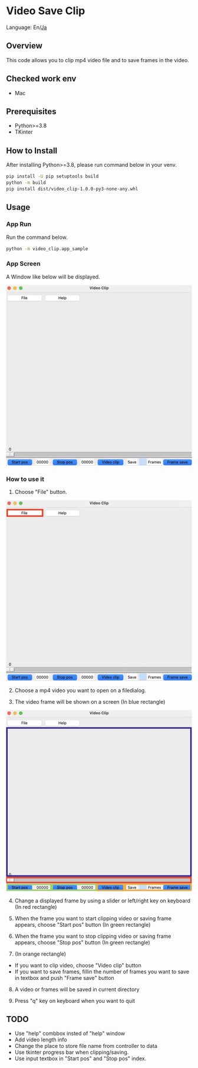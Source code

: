 # Video Save Clip

Language: En/[Ja](./README_ja.md)

## Overview
This code allows you to clip mp4 video file and to save frames in the video.

## Checked work env
* Mac

## Prerequisites
* Python>=3.8
* TKinter

## How to Install
After installing Python>=3.8, please run command below in your venv.
```bash
pip install -U pip setuptools build
python -m build
pip install dist/video_clip-1.0.0-py3-none-any.whl
```

## Usage
### App Run
Run the command below.
```bash
python -m video_clip.app_sample
```

### App Screen
A Window like below will be displayed.

<img src="./img/app_window.jpeg" />

### How to use it
1. Choose "File" button.
<img src="./img/file_open.jpeg" />

2. Choose a mp4 video you want to open on a filedialog.


3. The video frame will be shown on a screen (In blue rectangle)
<img src="./img/func.jpeg" />

4. Change a displayed frame by using a slider or left/right key on keyboard (In red rectangle)

5. When the frame you want to start clipping video or saving frame appears, choose "Start pos" button (In green rectangle)

6. When the frame you want to stop clipping video or saving frame appears, choose "Stop pos" button (In green rectangle)

7. (In orange rectangle)
* If you want to clip video, choose "Video clip" button
* If you want to save frames, fillin the number of frames you want to save in textbox and push "Frame save" button

8. A video or frames will be saved in current directory

9. Press "q" key on keyboard when you want to quit

## TODO
* Use "help" combbox insted of "help" window
* Add video length info
* Change the place to store file name from controller to data
* Use tkinter progress bar when clipping/saving.
* Use input textbox in "Start pos" and "Stop pos" index.